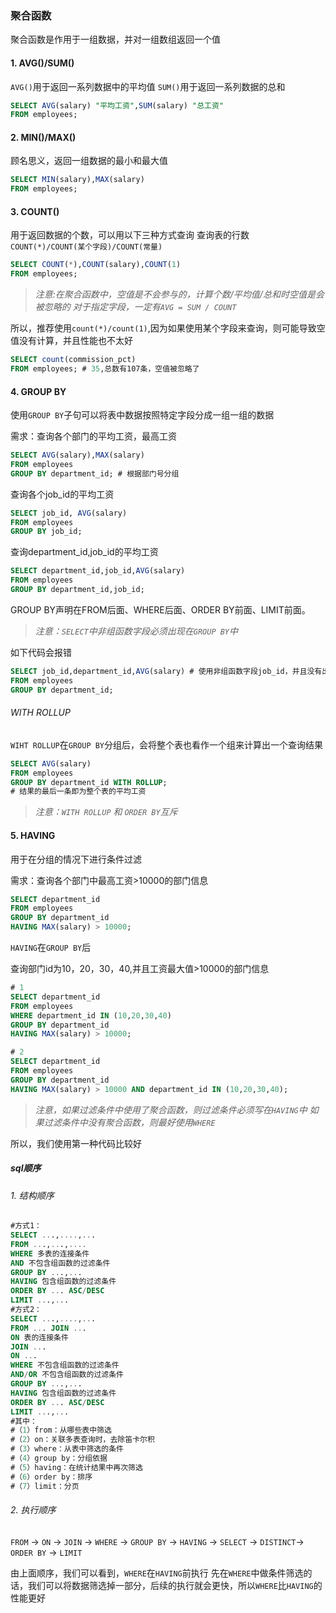 ### 聚合函数

聚合函数是作用于一组数据，并对一组数组返回一个值

#### 1. AVG()/SUM()

`AVG()`用于返回一系列数据中的平均值
`SUM()`用于返回一系列数据的总和

```sql
SELECT AVG(salary) "平均工资",SUM(salary) "总工资"
FROM employees;
```

#### 2. MIN()/MAX()

顾名思义，返回一组数据的最小和最大值

```sql
SELECT MIN(salary),MAX(salary)
FROM employees;
```

#### 3. COUNT()

用于返回数据的个数，可以用以下三种方式查询
查询表的行数
`COUNT(*)/COUNT(某个字段)/COUNT(常量)`

```sql
SELECT COUNT(*),COUNT(salary),COUNT(1)
FROM employees;
```

> *注意:在聚合函数中，空值是不会参与的，计算个数/平均值/总和时空值是会被忽略的
> 对于指定字段，一定有`AVG = SUM / COUNT`*

所以，推荐使用`count(*)/count(1)`,因为如果使用某个字段来查询，则可能导致空值没有计算，并且性能也不太好

```sql
SELECT count(commission_pct)
FROM employees; # 35,总数有107条，空值被忽略了
```

#### 4. GROUP BY

使用`GROUP BY`子句可以将表中数据按照特定字段分成一组一组的数据

需求：查询各个部门的平均工资，最高工资

```sql
SELECT AVG(salary),MAX(salary)
FROM employees
GROUP BY department_id; # 根据部门号分组
```

查询各个job_id的平均工资

```sql
SELECT job_id, AVG(salary)
FROM employees
GROUP BY job_id;
```

查询department_id,job_id的平均工资

```sql
SELECT department_id,job_id,AVG(salary)
FROM employees
GROUP BY department_id,job_id;
```

GROUP BY声明在FROM后面、WHERE后面、ORDER BY前面、LIMIT前面。
>*注意：`SELECT`中非组函数字段必须出现在`GROUP BY`中*

如下代码会报错

```sql
SELECT job_id,department_id,AVG(salary) # 使用非组函数字段job_id，并且没有出现在GROUP BY中
FROM employees
GROUP BY department_id;
```

###### WITH ROLLUP

`WIHT ROLLUP`在`GROUP BY`分组后，会将整个表也看作一个组来计算出一个查询结果

```sql
SELECT AVG(salary)
FROM employees
GROUP BY department_id WITH ROLLUP;
# 结果的最后一条即为整个表的平均工资
```

> *注意：`WITH ROLLUP` 和 `ORDER BY`互斥*

#### 5. HAVING

用于在分组的情况下进行条件过滤

需求：查询各个部门中最高工资>10000的部门信息

```sql
SELECT department_id
FROM employees
GROUP BY department_id
HAVING MAX(salary) > 10000;
```

`HAVING`在`GROUP BY`后


查询部门id为10，20，30，40,并且工资最大值>10000的部门信息

```sql
# 1
SELECT department_id
FROM employees
WHERE department_id IN (10,20,30,40)
GROUP BY department_id
HAVING MAX(salary) > 10000;

# 2
SELECT department_id
FROM employees
GROUP BY department_id
HAVING MAX(salary) > 10000 AND department_id IN (10,20,30,40);
```

> *注意，如果过滤条件中使用了聚合函数，则过滤条件必须写在`HAVING`中
> 如果过滤条件中没有聚合函数，则最好使用`WHERE`*

所以，我们使用第一种代码比较好

##### sql顺序

###### 1. 结构顺序

```sql
#方式1：
SELECT ...,....,...
FROM ...,...,....
WHERE 多表的连接条件
AND 不包含组函数的过滤条件
GROUP BY ...,...
HAVING 包含组函数的过滤条件
ORDER BY ... ASC/DESC
LIMIT ...,...
#方式2：
SELECT ...,....,...
FROM ... JOIN ...
ON 表的连接条件
JOIN ...
ON ...
WHERE 不包含组函数的过滤条件
AND/OR 不包含组函数的过滤条件
GROUP BY ...,...
HAVING 包含组函数的过滤条件
ORDER BY ... ASC/DESC
LIMIT ...,...
#其中：
#（1）from：从哪些表中筛选
#（2）on：关联多表查询时，去除笛卡尔积
#（3）where：从表中筛选的条件
#（4）group by：分组依据
#（5）having：在统计结果中再次筛选
#（6）order by：排序
#（7）limit：分页
```

###### 2. 执行顺序

`FROM` -> `ON` -> `JOIN` -> `WHERE` -> `GROUP BY` -> `HAVING` -> `SELECT` -> `DISTINCT`-> `ORDER BY` -> `LIMIT`

由上面顺序，我们可以看到，`WHERE`在`HAVING`前执行
先在`WHERE`中做条件筛选的话，我们可以将数据筛选掉一部分，后续的执行就会更快，所以`WHERE`比`HAVING`的性能更好


